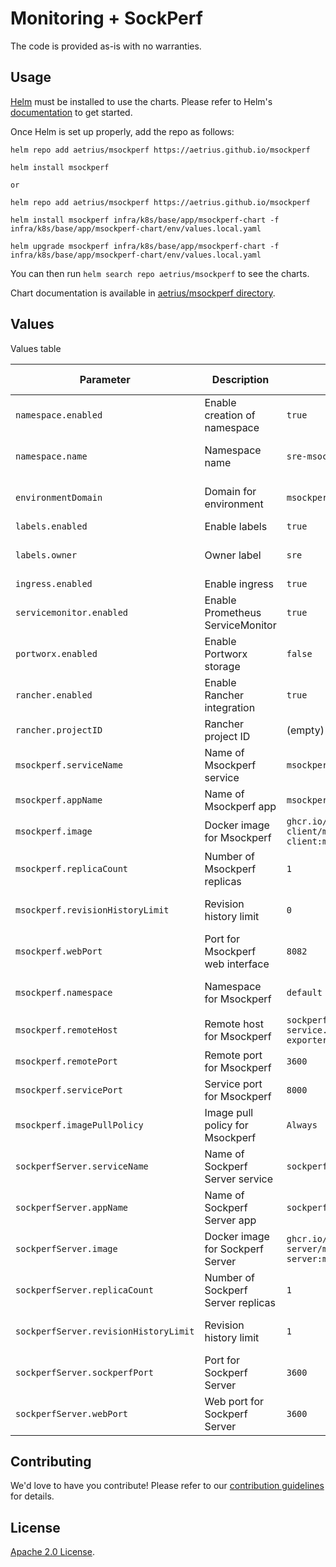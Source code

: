 
# Monitoring + SockPerf 
The code is provided as-is with no warranties.

## Usage

[Helm](https://helm.sh) must be installed to use the charts.
Please refer to Helm's [documentation](https://helm.sh/docs/) to get started.

Once Helm is set up properly, add the repo as follows:

```console
helm repo add aetrius/msockperf https://aetrius.github.io/msockperf

helm install msockperf

or 

helm repo add aetrius/msockperf https://aetrius.github.io/msockperf

helm install msockperf infra/k8s/base/app/msockperf-chart -f infra/k8s/base/app/msockperf-chart/env/values.local.yaml

helm upgrade msockperf infra/k8s/base/app/msockperf-chart -f infra/k8s/base/app/msockperf-chart/env/values.local.yaml
```



You can then run `helm search repo aetrius/msockperf` to see the charts.

<!-- Keep full URL links to repo files because this README syncs from main to gh-pages.  -->
Chart documentation is available in [aetrius/msockperf directory](https://github.com/aetrius/msockperf/README.md).


## Values
Values table

| Parameter            | Description                                 | Default        | Possible Values |
|----------------------|---------------------------------------------|----------------|-----------------|
| `namespace.enabled` | Enable creation of namespace                | `true`         | `true` or `false` |
| `namespace.name`     | Namespace name                              | `sre-msockperf-exporter` | String (namespace name) |
| `environmentDomain`  | Domain for environment                       | `msockperf.domainname.com` | String (domain name) |
| `labels.enabled`     | Enable labels                                | `true`         | `true` or `false` |
| `labels.owner`       | Owner label                                  | `sre`          | String (owner name) |
| `ingress.enabled`    | Enable ingress                               | `true`         | `true` or `false` |
| `servicemonitor.enabled` | Enable Prometheus ServiceMonitor          | `true`         | `true` or `false` |
| `portworx.enabled`   | Enable Portworx storage                     | `false`        | `true` or `false` |
| `rancher.enabled`    | Enable Rancher integration                  | `true`         | `true` or `false` |
| `rancher.projectID`  | Rancher project ID                          | (empty)        | String (project ID) |
| `msockperf.serviceName` | Name of Msockperf service                | `msockperf-service` | String (service name) |
| `msockperf.appName`  | Name of Msockperf app                       | `msockperf-app` | String (app name) |
| `msockperf.image`    | Docker image for Msockperf                  | `ghcr.io/aetrius/msockperf-client/msockperf-client:main` | String (image URL) |
| `msockperf.replicaCount` | Number of Msockperf replicas            | `1`            | Integer (replica count) |
| `msockperf.revisionHistoryLimit` | Revision history limit                | `0`            | Integer (revision limit) |
| `msockperf.webPort`  | Port for Msockperf web interface           | `8082`         | Integer (port number) |
| `msockperf.namespace` | Namespace for Msockperf                   | `default`      | String (namespace name) |
| `msockperf.remoteHost` | Remote host for Msockperf                | `sockperf-server-service.sre-msockperf-exporter` | String (host) |
| `msockperf.remotePort` | Remote port for Msockperf                | `3600`         | Integer (port number) |
| `msockperf.servicePort` | Service port for Msockperf              | `8000`         | Integer (port number) |
| `msockperf.imagePullPolicy` | Image pull policy for Msockperf       | `Always`       | `Always`, `IfNotPresent`, or `Never` |
| `sockperfServer.serviceName` | Name of Sockperf Server service        | `sockperf-server-service` | String (service name) |
| `sockperfServer.appName` | Name of Sockperf Server app             | `sockperf-app` | String (app name) |
| `sockperfServer.image` | Docker image for Sockperf Server         | `ghcr.io/aetrius/msockperf-server/msockperf-server:main` | String (image URL) |
| `sockperfServer.replicaCount` | Number of Sockperf Server replicas    | `1`            | Integer (replica count) |
| `sockperfServer.revisionHistoryLimit` | Revision history limit           | `1`            | Integer (revision limit) |
| `sockperfServer.sockperfPort` | Port for Sockperf Server               | `3600`         | Integer (port number) |
| `sockperfServer.webPort` | Web port for Sockperf Server             | `3600`         | Integer (port number) |


## Contributing

<!-- Keep full URL links to repo files because this README syncs from main to gh-pages.  -->
We'd love to have you contribute! Please refer to our [contribution guidelines](https://github.com/aetrius/msockperf/CONTRIBUTING.md) for details.

## License

<!-- Keep full URL links to repo files because this README syncs from main to gh-pages.  -->
[Apache 2.0 License](https://github.com/aetrius/msockperf/LICENSE).